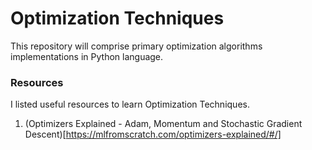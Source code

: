 # Optimization Techniques
This repository will comprise primary optimization algorithms implementations in Python language. 

### Resources
I listed useful resources to learn Optimization Techniques.

1. (Optimizers Explained - Adam, Momentum and Stochastic Gradient Descent)[https://mlfromscratch.com/optimizers-explained/#/]

